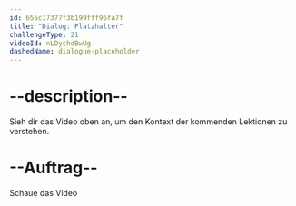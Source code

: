 ```yaml
---
id: 655c17377f3b199fff96fa7f
title: "Dialog: Platzhalter"
challengeType: 21
videoId: nLDychdBwUg
dashedName: dialogue-placeholder
---
```


# --description--

Sieh dir das Video oben an, um den Kontext der kommenden Lektionen zu verstehen.

# --Auftrag--

Schaue das Video
